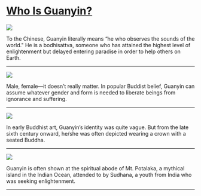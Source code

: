 # [Who Is Guanyin?](http://artsmia.github.io/griot/#/stories/846)

![](http://cdn.dx.artsmia.org/thumbs/tn_mia_38268a.jpg)

To the Chinese, Guanyin literally means “he who observes the sounds of the world." He is a bodhisattva, someone who has attained the highest level of enlightenment but delayed entering paradise in order to help others on Earth.

---

![](http://cdn.dx.artsmia.org/thumbs/tn_100629_mia341_155807.jpg)

Male, female—it doesn’t really matter. In popular Buddist belief, Guanyin can assume whatever gender and form is needed to liberate beings from ignorance and suffering.

---

![](http://cdn.dx.artsmia.org/thumbs/tn_null.jpg)

In early Buddhist art, Guanyin’s identity was quite vague. But from the late sixth century onward, he/she was often depicted wearing a crown with a seated Buddha.

---

![](http://cdn.dx.artsmia.org/thumbs/tn_20020212_mia341_1560.jpg)

Guanyin is often shown at the spiritual abode of Mt. Potalaka, a mythical island in the Indian Ocean, attended to by Sudhana, a youth from India who was seeking enlightenment.

---

